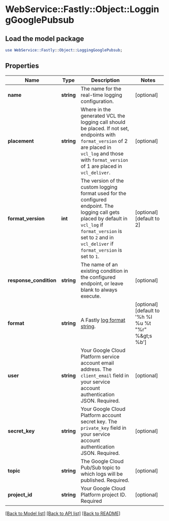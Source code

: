 # WebService::Fastly::Object::LoggingGooglePubsub

## Load the model package
```perl
use WebService::Fastly::Object::LoggingGooglePubsub;
```

## Properties
Name | Type | Description | Notes
------------ | ------------- | ------------- | -------------
**name** | **string** | The name for the real-time logging configuration. | [optional] 
**placement** | **string** | Where in the generated VCL the logging call should be placed. If not set, endpoints with `format_version` of 2 are placed in `vcl_log` and those with `format_version` of 1 are placed in `vcl_deliver`.  | [optional] 
**format_version** | **int** | The version of the custom logging format used for the configured endpoint. The logging call gets placed by default in `vcl_log` if `format_version` is set to `2` and in `vcl_deliver` if `format_version` is set to `1`.   | [optional] [default to 2]
**response_condition** | **string** | The name of an existing condition in the configured endpoint, or leave blank to always execute. | [optional] 
**format** | **string** | A Fastly [log format string](https://docs.fastly.com/en/guides/custom-log-formats). | [optional] [default to &#39;%h %l %u %t &quot;%r&quot; %&amp;gt;s %b&#39;]
**user** | **string** | Your Google Cloud Platform service account email address. The `client_email` field in your service account authentication JSON. Required. | [optional] 
**secret_key** | **string** | Your Google Cloud Platform account secret key. The `private_key` field in your service account authentication JSON. Required. | [optional] 
**topic** | **string** | The Google Cloud Pub/Sub topic to which logs will be published. Required. | [optional] 
**project_id** | **string** | Your Google Cloud Platform project ID. Required | [optional] 

[[Back to Model list]](../README.md#documentation-for-models) [[Back to API list]](../README.md#documentation-for-api-endpoints) [[Back to README]](../README.md)


